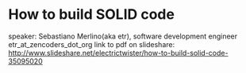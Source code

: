 # How to build SOLID code
speaker: 
    Sebastiano Merlino(aka etr), 
    software development engineer
    etr_at_zencoders_dot_org
link to pdf on slideshare:
    http://www.slideshare.net/electrictwister/how-to-build-solid-code-35095020
